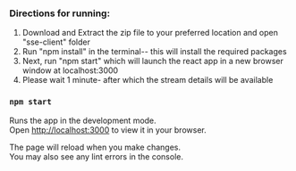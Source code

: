 ### Directions for running:

1. Download and  Extract the zip file to your preferred location and open "sse-client" folder
2. Run "npm install" in the terminal-- this will install the required packages
3. Next, run "npm start" which will launch the react app in a new browser window at localhost:3000
4. Please wait 1 minute- after which the stream details will be available


### `npm start`

Runs the app in the development mode.\
Open [http://localhost:3000](http://localhost:3000) to view it in your browser.

The page will reload when you make changes.\
You may also see any lint errors in the console.







